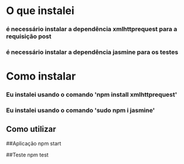 # O que instalei
### é necessário instalar a dependência xmlhttprequest para a requisição post
### é necessário instalar a dependência jasmine para os testes

# Como instalar
### Eu instalei usando o comando 'npm install xmlhttprequest'
### Eu instalei usando o comando 'sudo npm i jasmine'

## Como utilizar
##Aplicação
npm start

##Teste
npm test
